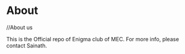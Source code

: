 # About
//About us

This is the Official repo of Enigma club of MEC.
For more info, please contact Sainath.
